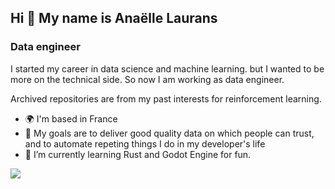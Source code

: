 ## Hi 👋 My name is Anaëlle Laurans

### Data engineer 

I started my career in data science and machine learning. but I wanted to be more on the technical side. So now I am working as data engineer. 

Archived repositories are from my past interests for reinforcement learning.

- 🌍 I'm based in France
- 🎯 My goals are to deliver good quality data on which people can trust, and to automate repeting things I do in my developer's life
- 🌱 I’m currently learning Rust and Godot Engine for fun.

![](https://github-readme-stats.vercel.app/api/top-langs/?username=Laurans&theme=tokyonight&hide_border=false&include_all_commits=false&count_private=false&layout=compact)
